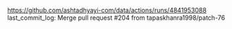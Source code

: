 https://github.com/ashtadhyayi-com/data/actions/runs/4841953088
last_commit_log: Merge pull request #204 from tapaskhanra1998/patch-76